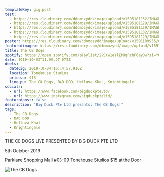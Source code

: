 ```yaml
---
templateKey: gig-post
test:
  - https://res.cloudinary.com/ddomozydd/image/upload/v1595181132/IMAGES%20FOR%20gigs/CB%20DOGS/CB1_gcdwia.jpg
  - https://res.cloudinary.com/ddomozydd/image/upload/v1595181129/IMAGES%20FOR%20gigs/CB%20DOGS/CB5_ubs5xp.jpg
  - https://res.cloudinary.com/ddomozydd/image/upload/v1595181129/IMAGES%20FOR%20gigs/CB%20DOGS/CB4_ebjkuj.jpg
  - https://res.cloudinary.com/ddomozydd/image/upload/v1595181132/IMAGES%20FOR%20gigs/CB%20DOGS/CB2_bzamvp.jpg
  - https://res.cloudinary.com/ddomozydd/image/upload/v1595181129/IMAGES%20FOR%20gigs/CB%20DOGS/CB3_nqhfyg.jpg
poster: https://res.cloudinary.com/ddomozydd/image/upload/v1591109955/CB%20dogs/cbbannerBORDER_vzoxcy.png
featuredimageo: https://res.cloudinary.com/ddomozydd/image/upload/v1591109370/CB%20dogs/cbdawg_pkajo1.jpg
title: The CB Dogs
spotify: https://open.spotify.com/playlist/2SSXw1eYlEMUgPzhP6ayBw?si=Y6juyMn-SvaZaB07_d7sfA
date: 2019-10-05T11:00:57.879Z
deets:
  dateGig: 2019-10-04T16:14:57.916Z
  location: Tonehouse Studios
  pricesu: $15
  lineupu: The CB Dogs, BAD DOD, Helluva Khai, Knightingale
socials:
  - url: https://www.facebook.com/bigduckpteltd/
  - url: https://www.instagram.com/bigduckpteltd/
featuredpost: false
description: "Big Duck Pte Ltd presents: The CB Dogs!"
tags:
  - The CB Dogs
  - BAD DOD
  - Helluva Khai
  - Knightingale
---
```

THE CB DOGS LIVE PRESENTED BY BIG DUCK PTE LTD

5th October 2019

Parklane Shopping Mall #03-09 Tonehouse Studios $15 at the Door

![](https://res.cloudinary.com/ddomozydd/image/upload/v1591109955/CB%20dogs/cbbannerBORDER_vzoxcy.png "The CB Dogs")